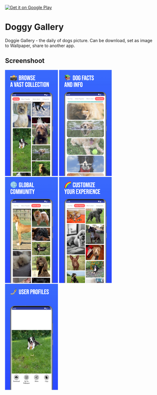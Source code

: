 <a href='https://play.google.com/store/apps/details?id=com.bedboy.ufebri.doggie&pcampaignid=pcampaignidMKT-Other-global-all-co-prtnr-py-PartBadge-Mar2515-1'><img alt='Get it on Google Play' src='https://play.google.com/intl/en_us/badges/static/images/badges/en_badge_web_generic.png' height="100"/></a>

# Doggy Gallery
Doggie Gallery - the daily of dogs picture. Can be download, set as image to Wallpaper, share to another app.


Screenshoot
-----------
<img src="./assets/image1.jpeg" height="350" alt="image 1" /> <img src="./assets/image2.jpeg" height="350" alt="image 2" /> <img src="./assets/image3.jpeg" height="350" alt="image 3" /> <img src="./assets/image4.jpeg" height="350" alt="image 4" /> <img src="./assets/image5.jpeg" height="350" alt="image 5" />